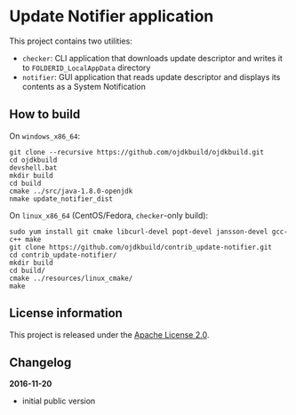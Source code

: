 Update Notifier application
===========================

This project contains two utilities:

 - `checker`: CLI application that downloads update descriptor and writes it to `FOLDERID_LocalAppData` directory
 - `notifier`: GUI application that reads update descriptor and displays its contents as a System Notification

How to build
------------

On `windows_x86_64`:

    git clone --recursive https://github.com/ojdkbuild/ojdkbuild.git
    cd ojdkbuild
    devshell.bat
    mkdir build
    cd build
    cmake ../src/java-1.8.0-openjdk
    nmake update_notifier_dist

On `linux_x86_64` (CentOS/Fedora, `checker`-only build):

    sudo yum install git cmake libcurl-devel popt-devel jansson-devel gcc-c++ make
    git clone https://github.com/ojdkbuild/contrib_update-notifier.git
    cd contrib_update-notifier/
    mkdir build
    cd build/
    cmake ../resources/linux_cmake/
    make 

License information
-------------------

This project is released under the [Apache License 2.0](http://www.apache.org/licenses/LICENSE-2.0).

Changelog
---------

**2016-11-20**

 * initial public version
